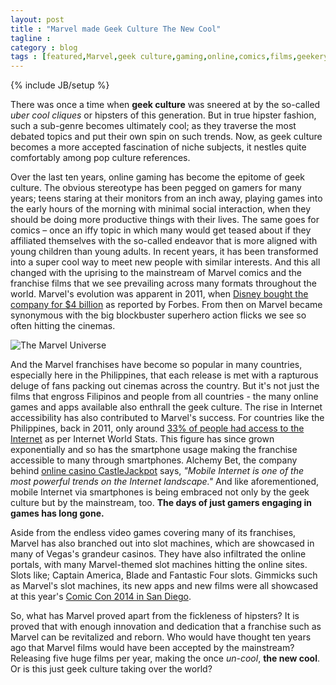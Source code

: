 ```yaml
---
layout: post
title : "Marvel made Geek Culture The New Cool"
tagline : 
category : blog
tags : [featured,Marvel,geek culture,gaming,online,comics,films,geekery]
---
```

{% include JB/setup %}

There was once a time when **geek culture** was sneered at by the so-called *uber cool cliques* or hipsters of this generation. But in true hipster fashion, such a sub-genre becomes ultimately cool; as they traverse the most debated topics and put their own spin on such trends. Now, as geek culture becomes a more accepted fascination of niche subjects, it nestles quite comfortably among pop culture references. 

Over the last ten years, online gaming has become the epitome of geek culture. The obvious stereotype has been pegged on gamers for many years; teens staring at their monitors from an inch away, playing games into the early hours of the morning with minimal social interaction, when they should be doing more productive things with their lives. The same goes for comics – once an iffy topic in which many would get teased about if they affiliated themselves with the so-called endeavor that is more aligned with young children than young adults. In recent years, it has been transformed into a super cool way to meet new people with similar interests. And this all changed with the uprising to the mainstream of Marvel comics and the franchise films that we see prevailing across many formats throughout the world. Marvel's evolution was apparent in 2011, when [Disney bought the company for $4 billion](http://www.forbes.com/sites/benzingainsights/2012/05/08/disney-bought-marvel-at-4-billion-should-you-buy-disney-at-43/) as reported by Forbes. From then on Marvel became synonymous with the big blockbuster superhero action flicks we see so often hitting the cinemas.

![The Marvel Universe](http://pop-verse.com/wp-content/uploads/2014/01/The_Marvel_Universe.png)

And the Marvel franchises have become so popular in many countries, especially here in the Philippines, that each release is met with a rapturous deluge of fans packing out cinemas across the country. But it's not just the films that engross Filipinos and people from all countries - the many online games and apps available also enthrall the geek culture. The rise in Internet accessibility has also contributed to Marvel's success. For countries like the Philippines, back in 2011, only around [33% of people had access to the Internet](http://www.internetworldstats.com/asia/ph.htm) as per Internet World Stats. This figure has since grown exponentially and so has the smartphone usage making the franchise accessible to many through smartphones. Alchemy Bet, the company behind [online casino CastleJackpot](https://www.castlejackpot.com/) says, *"Mobile Internet is one of the most powerful trends on the Internet landscape."* And like aforementioned, mobile Internet via smartphones is being embraced not only by the geek culture but by the mainstream, too. **The days of just gamers engaging in games has long gone.**

Aside from the endless video games covering many of its franchises, Marvel has also branched out into slot machines, which are showcased in many of Vegas's grandeur casinos. They have also infiltrated the online portals, with many Marvel-themed slot machines hitting the online sites. Slots like; Captain America, Blade and Fantastic Four slots. Gimmicks such as Marvel's slot machines, its new apps and new films were all showcased at this year's [Comic Con 2014 in San Diego](http://www.comic-con.org/cci).

So, what has Marvel proved apart from the fickleness of hipsters? It is proved that with enough innovation and dedication that a franchise such as Marvel can be revitalized and reborn. Who would have thought ten years ago that Marvel films would have been accepted by the mainstream? Releasing five huge films per year, making the once *un-cool*, **the new cool**. Or is this just geek culture taking over the world?